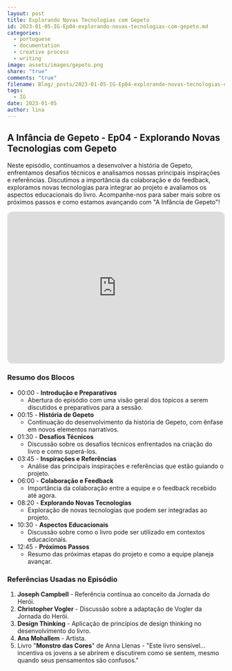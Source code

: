 ```yaml
---
layout: post
title: Explorando Novas Tecnologias com Gepeto
id: 2023-01-05-IG-Ep04-explorando-novas-tecnologias-com-gepeto.md
categories:
  - portuguese
  - documentation
  - creative process
  - writing
image: assets/images/gepeto.png
share: "true"
comments: "true"
filename: Blog/_posts/2023-01-05-IG-Ep04-explorando-novas-tecnologias-com-gepeto.md
tags:
  - IG
date: 2023-01-05
author: lina
---
```

## A Infância de Gepeto - Ep04 - Explorando Novas Tecnologias com Gepeto

Neste episódio, continuamos a desenvolver a história de Gepeto, enfrentamos desafios técnicos e analisamos nossas principais inspirações e referências. Discutimos a importância da colaboração e do feedback, exploramos novas tecnologias para integrar ao projeto e avaliamos os aspectos educacionais do livro. Acompanhe-nos para saber mais sobre os próximos passos e como estamos avançando com "A Infância de Gepeto"!

<iframe style="border-radius:12px" src="https://open.spotify.com/embed/episode/1jwNTIrvWVt5w366F27Epi?si=eDhAwZiAQL6Eyjt-2eaaZQ?utm_source=generator" width="100%" height="352" frameBorder="0" allowfullscreen="" allow="autoplay; clipboard-write; encrypted-media; fullscreen; picture-in-picture" loading="lazy"></iframe>

### Resumo dos Blocos
- 00:00 - **Introdução e Preparativos**
    - Abertura do episódio com uma visão geral dos tópicos a serem discutidos e preparativos para a sessão.
- 00:15 - **História de Gepeto**
    - Continuação do desenvolvimento da história de Gepeto, com ênfase em novos elementos narrativos.
- 01:30 - **Desafios Técnicos**
    - Discussão sobre os desafios técnicos enfrentados na criação do livro e como superá-los.
- 03:45 - **Inspirações e Referências**
    - Análise das principais inspirações e referências que estão guiando o projeto.
- 06:00 - **Colaboração e Feedback**
    - Importância da colaboração entre a equipe e o feedback recebido até agora.
- 08:20 - **Explorando Novas Tecnologias**
    - Exploração de novas tecnologias que podem ser integradas ao projeto.
- 10:30 - **Aspectos Educacionais**
    - Discussão sobre como o livro pode ser utilizado em contextos educacionais.
- 12:45 - **Próximos Passos**
    - Resumo das próximas etapas do projeto e como a equipe planeja avançar.
### Referências Usadas no Episódio
1. **Joseph Campbell** - Referência contínua ao conceito da Jornada do Herói.
2. **Christopher Vogler** - Discussão sobre a adaptação de Vogler da Jornada do Herói.
3. **Design Thinking** - Aplicação de princípios de design thinking no desenvolvimento do livro.
4. **Ana Mohallem** - Artista.
5. Livro "**Monstro das Cores**" de Anna Llenas - "Este livro sensível... incentiva os jovens a se abrirem e discutirem como se sentem, mesmo quando seus pensamentos são confusos."